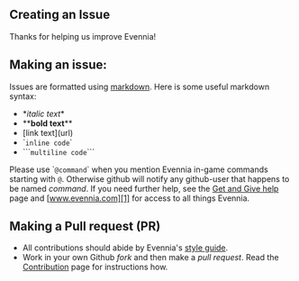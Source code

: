 ## Creating an Issue

Thanks for helping us improve Evennia! 

## Making an issue:

Issues are formatted using [markdown][7]. Here is some useful markdown syntax:

   - \**italic text*\* 
   - \*\***bold text**\*\* 
   - \[link text\]\(url\)
   - \``inline code`\` 
   - \`\`\````multiline code```\`\`\`

Please use \``@command`\` when you mention Evennia in-game commands
starting with `@`. Otherwise github will notify any github-user that
happens to be named *command*.  If you need further help, see the [Get
and Give help][4] page and [www.evennia.com][1] for access to all
things Evennia.

## Making a Pull request (PR)

- All contributions should abide by Evennia's [style guide](https://github.com/evennia/evennia/blob/master/CODING_STYLE.md).
- Work in your own Github *fork* and then make a *pull request*. Read the [Contribution][3] page for instructions how. 

[1]: http://www.evennia.com
[2]: https://github.com/evennia/evennia/wiki
[3]: https://github.com/evennia/evennia/wiki/Contributing
[4]: https://github.com/evennia/evennia/wiki/how%20to%20get%20and%20give%20help
[5]: https://groups.google.com/forum/#!forum/evennia
[6]: http://webchat.freenode.net/?channels=evennia&uio=MT1mYWxzZSY5PXRydWUmMTE9MTk1JjEyPXRydWUbb
[7]: https://help.github.com/articles/github-flavored-markdown/] 
